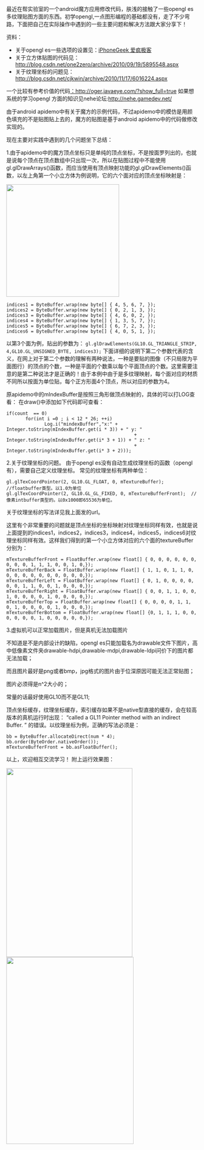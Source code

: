 最近在帮实验室的一个android魔方应用修改代码，肤浅的接触了一些opengl es多纹理贴图方面的东西。初学opengl,一点图形编程的基础都没有，走了不少弯路，下面把自己在实际操作中遇到的一些主要问题和解决方法跟大家分享下！

资料：

* 关于opengl es一些选项的设置见：<a href="http://www.iphone-geek.cn/%E7%BC%96%E7%A8%8B/%E4%BB%8E%E9%9B%B6%E5%BC%80%E5%A7%8B%E5%AD%A6%E4%B9%A0opengl-es%E4%B9%8B%E5%85%AD-%E7%BA%B9%E7%90%86%E5%8F%8A%E7%BA%B9%E7%90%86%E6%98%A0%E5%B0%84">iPhoneGeek 爱疯极客</a>
* 关于立方体贴图的代码见：<a href="http://blog.csdn.net/one2zero/archive/2010/09/19/5895548.aspx">http://blog.csdn.net/one2zero/archive/2010/09/19/5895548.aspx</a>
* 关于纹理坐标的问题见：<a href="http://blog.csdn.net/cjkwin/archive/2010/11/17/6016224.aspx">http://blog.csdn.net/cjkwin/archive/2010/11/17/6016224.aspx</a>

一个比较有参考价值的代码<a href="http://oger.javaeye.com/?show_full=true">：http://oger.javaeye.com/?show_full=true</a>
如果想系统的学习opengl 方面的知识见nehe论坛:<a href="http://nehe.gamedev.net/">http://nehe.gamedev.net/</a>

由于android apidemo中有关于魔方的示例代码，不过apidemo中的模仿是用颜色填充的不是贴图贴上去的，魔方的贴图是基于android apidemo中的代码做修改实现的。

现在主要对实践中遇到的几个问题坐下总结：

1.由于apidemo中的魔方顶点坐标只是单纯的顶点坐标，不是按面罗列出的，也就是说每个顶点在顶点数组中只出现一次，所以在贴图过程中不能使用gl.glDrawArrays()函数，而应当使用有顶点映射功能的gl.glDrawElements()函数，以左上角第一个小立方体为例说明，它的六个面对应的顶点坐标映射是：

<a href="http://www.asiteof.me/uploads/img/cube1.jpeg"><img src="https://raw.github.com/wyvernbai/MyCloud/master/img/cube1.jpeg" alt="" title="cube" width="297" height="296" class="aligncenter size-full wp-image-459" /></a>

```
indices1 = ByteBuffer.wrap(new byte[] { 4, 5, 6, 7, });
indices2 = ByteBuffer.wrap(new byte[] { 0, 2, 1, 3, });
indices3 = ByteBuffer.wrap(new byte[] { 4, 6, 0, 2, });
indices4 = ByteBuffer.wrap(new byte[] { 1, 3, 5, 7, });
indices5 = ByteBuffer.wrap(new byte[] { 6, 7, 2, 3, });
indices6 = ByteBuffer.wrap(new byte[] { 4, 0, 5, 1, });
```

以第3个面为例，贴出的参数为：
```gl.glDrawElements(GL10.GL_TRIANGLE_STRIP, 4,GL10.GL_UNSIGNED_BYTE, indices3);```
下面详细的说明下第二个参数代表的含义，在网上对于第二个参数的理解有两种说法，一种是要贴的图像（不只局限为平面图行）的顶点的个数，一种是平面的个数乘以每个平面顶点的个数。这里需要注意的是第二种说法才是正确的！由于本例中由于是多纹理映射，每个面对应的材质不同所以按面为单位贴，每个正方形面4个顶点，所以对应的参数为4。

原apidemo中的mIndexBuffer是按照三角形做顶点映射的，具体的可以打LOG查看：
在draw()中添加如下代码即可查看：

```
if(count  == 0)
       for(int i =0 ; i < 12 * 26; ++i)
              Log.i("mindexBuffer","x:" + Integer.toString(mIndexBuffer.get(i * 3)) + " y: "     
                                               + Integer.toString(mIndexBuffer.get(i* 3 + 1)) + " z: "
                                               + Integer.toString(mIndexBuffer.get(i* 3 + 2)));                                                       
 ```

2.关于纹理坐标的问题。
由于opengl es没有自动生成纹理坐标的函数（opengl有），需要自己定义纹理坐标。
常见的纹理坐标有两种单位：

```
gl.glTexCoordPointer(2, GL10.GL_FLOAT, 0, mTextureBuffer);   //floatbuffer类型。以1.0为单位
gl.glTexCoordPointer(2, GL10.GL_GL_FIXED, 0, mTextureBufferFront);  //像素intbuffer类型的。以0x1000即65536为单位。
```

关于纹理坐标的写法详见我上面发的url。

这里有个非常重要的问题就是顶点坐标的坐标映射对纹理坐标同样有效，也就是说上面提到的indices1，indices2，indices3，indices4，indices5，indices6对纹理坐标同样有效。这样我们得到的第一个小立方体对应的六个面的textureBuffer分别为：

```
mTextureBufferFront = FloatBuffer.wrap(new float[] { 0, 0, 0, 0, 0, 0, 0, 0, 0, 1, 1, 1, 0, 0, 1, 0,});
mTextureBufferBack = FloatBuffer.wrap(new float[] { 1, 1, 0, 1, 1, 0, 0, 0, 0, 0, 0, 0, 0, 0, 0, 0,});
mTextureBufferLeft = FloatBuffer.wrap(new float[] { 0, 1, 0, 0, 0, 0, 0, 0, 1, 1, 0, 0, 1, 0, 0, 0,});
mTextureBufferRight = FloatBuffer.wrap(new float[] { 0, 0, 1, 1, 0, 0, 1, 0, 0, 0, 0, 1, 0, 0, 0, 0,});
mTextureBufferTop = FloatBuffer.wrap(new float[] { 0, 0, 0, 0, 1, 1, 0, 1, 0, 0, 0, 0, 1, 0, 0, 0,});
mTextureBufferBottom = FloatBuffer.wrap(new float[] {0, 1, 1, 1, 0, 0, 0, 0, 0, 0, 1, 0, 0, 0, 0, 0,});
```

3.虚拟机可以正常加载图片，但是真机无法加载图片

不知道是不是内部设计的缺陷，opengl es只能加载名为drawable文件下图片，高中低像素文件夹drawable-hdpi,drawable-mdpi,drawable-ldpi问价下的图片都无法加载；

而且图片最好是png或者bmp，jpg格式的图片由于位深原因可能无法正常贴图；

图片必须得是n^2大小的；

常量的话最好使用GL10而不是GL11;

顶点坐标缓存，纹理坐标缓存，索引缓存如果不是native型直接的缓存，会在较高版本的真机运行时出现：
“called a GL11 Pointer method with an indirect Buffer. ” 的错误。以纹理坐标为例，正确的写法必须是：

```
bb = ByteBuffer.allocateDirect(num * 4);
bb.order(ByteOrder.nativeOrder());
mTextureBufferFront = bb.asFloatBuffer();
```

以上，欢迎相互交流学习！
附上运行效果图：

<a href="http://www.asiteof.me/uploads/img/cube2.png"><img class="alignleft size-full wp-image-416" title="ohy" src="http://www.asiteof.me/uploads/img/cube2.png" alt="" width="332" height="497" /></a><a href="http://www.asiteof.me/uploads/img/cube3.png"><img class="size-full wp-image-417" title="wy" src="http://www.asiteof.me/uploads/img/cube3.png" alt="" width="335" height="492" /></a>